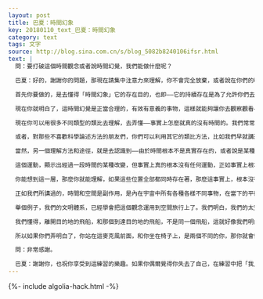 ```yaml
---
layout: post
title: 巴夏：時間幻象
key: 20180110_text_巴夏：時間幻象
category: text
tags: 文字
source: http://blog.sina.com.cn/s/blog_5082b8240106ifsr.html
text: |
  問：要打破這個時間觀念或者說時間幻覺，我們能做什麼呢？

  巴夏：好的，謝謝你的問題，那現在請集中注意力來理解，你不會完全放棄，或者說在你們的轉換裡，的確還未徹底停止時間幻覺。但時間幻覺，對你們來說可以變得非常非常靈活，更多更多的彈性，柔韌性，可塑性。突破時間幻覺是挺好的有趣的事，但與此同時，這也讓你認清了——它是服務於某一目的和意圖的。因為它作為一個幻象，它進而就讓你們能夠領悟到，並且學會以一個完全不同的方式來利用這個幻像。

  首先你要做的，是去懂得「時間幻象」它的存在目的，也即——它的持續存在是為了允許你們去獲得對「轉換，交換，互換，替換」——也即對「變化」的一個經歷體驗。沒有這變化的過程經歷上的體驗，你們就會單純的從一個事物即刻，直接就變成另一個事物，變啊，變啊，變啊，變啊，變啊⋯⋯從一個事物變成另一個事物，而根本沒有任何變化中間的經歷體驗。

  現在你就明白了，這時間幻覺是正當合理的，有效有意義的事物，這樣就能夠讓你去觀察觀看——這無限無窮的一切萬有——它全部的，這樣那樣的，不同的方方面面，不同的形式樣式。對「變化」的經歷體驗，也是同樣極其重要的，因為對「變化」的經歷體驗，是使你感覺到你作為造物主的那個連接，讓你去明白，作為造物主，你的想法和反射變化之間的關聯關係，並且對你的創造行為，給予你一個感受和理解識別，但通過允許你在時間幻覺上變得更加靈活彈性，更加可塑性，對這個變化的經歷和創造行為活動的扮演，隨之就能夠以一個完全不同的方式被經歷體驗到，一個更加跳躍更加迅速，一個使之加速的方式。

  現在你可以用很多不同類型的類比去理解，去弄懂——事實上怎麼就真的沒有時間的。我們常常提及到的，在你們星球上的諸如此類的類比事物，就是全息圖，或者電影膠片的幀畫面。這些類比就是為了去說明解釋，沒有時間的這個本來。就在目前，在你們星球上，你們有一些理論物理學家們也只是剛開始寫出了一些書籍論述，這些物理學家們也才剛剛開始理解了「沒有時間」。在你們星球上的這類書籍裡，有一本剛弄出來，叫做《時間的盡頭》「The End Of Time」。因此也許你能做的，就是去讀讀這本書，那也許會幫助你，從一個無時間的觀察點上，去發展出一個感知和理解宇宙的方式。通過你們稱之為量子力學和相對論的科學知識，也可以幫助你們去理解。

  或者，對那些不喜歡科學論述方法的朋友們，你們可以利用其它的類比方法，比如我們早就講過了的，下面的這些方式。你可以在電影膠片的動畫類比上，更深入做一番默想沉思。在這個類比中，你知道（所有已經製作好的大量電影）所有電影的膠片，以及所有電影膠片中的每一張畫面，在同一時間都全部同時存在著。那麼你想想，假如這其中一張畫面，或者很多張畫面，可以代表過去的經歷，過去的故事（你看過的電影畫面），還有一些可以代表當前的經歷，當前的故事（你正在看的電影畫面），並且其他的大量膠片，可以代表你未來的經歷，未來的故事（你沒看過的電影故事），那麼這所有的膠片裡所有的每一張畫面，一個不少的，在同一時刻，突然在你面前全部呈現出來。想像一下，你可以在這個景象上沉思一番，就會感受到這個概念——物質生理的現實實相，過去，現在和未來，也就和這個概念類似。（所有過去，現在和未來，同時同步在當下存在）

  當然，另一個理解方法和途徑，就是去認識到——由於時間根本不是真實存在的，或者說是某種幻覺，那麼它也就同樣適用於你們所謂的「運動」。在你們的第三維度現實實相裡，運動是經過了一段時間的改變和變化，你們會說，「現在我的手在這裡，然後現在，我的手就在這裡了。」

  這個運動，顯示出經過一段時間的某種改變，但事實上真的根本沒有任何運動，正如事實上根本沒有時間一樣。用這個例子來進一步深入解釋，你會發現，從手放在這裡和那裡之間，你的手的位置，在數量上有無限多個。在這兩個位置之間，同一時間，這所有的位置全都存在著。

  你能想到這一層，那麼你就能理解，如果這些位置全部都同時存在著，那麼這事實上，根本沒有時間，而且事實上也根本沒運動，而只是運動和時間的幻象錯覺，這只是因為你的「意識」的注意力，聚焦在某一個或者更多的特定位置上，而這一切位置都全部同時存在著。從這點到這點，或者這點到這點，或者任何方向上的移動運動都是被你的意識，你的心所營造的。現在聚焦在這兒，現在注意到另一個位置，現在又聚焦到這兒，現在注意到這裡，現在聚焦跳到這⋯⋯依次類推。

  正如我們所講過的，時間和空間是副作用，是內在宇宙中所有各種各樣不同事物，在當下的平衡均值導致的副作用，而這運動的錯覺幻象，是一個副作用，是你的心智和所有各種各樣不同事物的關聯關係導致的。但如果你能夠去練習想像力，也許在你的「想像力」裡，會在同一時刻，看到所有不同的位置，所有不同的狀態，那麼對於「無時間限制」的「存在」你就能夠獲得一些感受和理解。那麼隨後你可以運用這個內心「無時間限制」的知覺感受，在時空幻象內，去營造某個確定的轉變和轉化，而且更具有創意，更有創造力，更加迅疾。

  舉個例子，我們的文明體系，已經學會把這個觀念運用到空間旅行上了。我們明白，我們的太空船，在同一時刻同時存在於旅行行程的起點和終點上。我們懂得，作為起點和終點，這兩個不同的時刻所顯現的，每一個都是不同的，因為它們有一個特徵頻率上的微小差別。換句話說，一個物體並不是存在於某個定位或者位置上的事物。事實上，定位或者說位置，是定義某一物體的屬性之一。下面要說的和這個關係非常密切。

  我們懂得，離開目的地的飛船，和那個到達目的地的飛船，不是同一個飛船，這就好像我們明白，在這個位置的手和在那個位置的手，以及在這兩者之間的所有的手，都不是同一隻手，它們全部都是不同的手。因此我們懂得了，如果我們隨後給我們的飛船，投入一個精神活力的振動，而這個振動和我們想要到達的位置振動是同一個振動，那麼這飛船就會停在那個振動的位置上，並存在於我們需要的那個終點位置上。我們用不著花費任何時間過程來穿越空間，從這兒跑到這兒。這飛船隻是存在於這裡，或者就只是存在於那裡。我們知道，這不是同一個飛船，而且我們也知道如何去運用這時空幻象，來營造連續的分鏡頭銜接串接幻象，這樣一來，它讓我們感受到彷彿這是同一飛船，並且我們是坐在裡面完成了太空旅行的同一幫傢伙。

  所以如果你們弄明白了，你站在這麥克風前面，和你坐在椅子上，是兩個不同的你，那你就會懂得「你有無量的你自己。」  隨著對 「如何運用無時間限制性，無時間性」  更多更深的領悟，你隨後能夠瞭解到，對於兩件事，你可以任選其一來做。就像剛才說的這個例子，按照常態方式，你可以從椅子上站起來走到麥克風跟前，然後離開麥克風以正常普通方式回到座位上，或者你可以做到，剛剛還在椅子上，突然就出現在麥克風跟前，然後突然又出現在你原來的座位上，或者當你更加明白和精通掌握了「無時間限制性，無時間性」的理念之後，你能夠同時在椅子上坐著，同時又在麥克風前站著。在某種程度上，我此刻正在做的，和你們在一起的這個行為就是這樣的，因為我正在進行的溝通交流並不只是在你們星球上的你們，而是在同一時間，我正在和其他好幾個星球的好幾群個體們做著互動，我正使用著我的不同的版本，同時進行著全部這些互動。對於練習訓練你的想像力這有幫助嗎？如何去想像並且運用「無時間限制」方面，有沒幫你弄出一點輪廓？

  問：非常感謝。

  巴夏：謝謝你，也祝你享受到這練習的樂趣。如果你偶爾覺得你失去了自己，在練習中把「我」給弄沒了，那麼別擔心，別緊張，你好好的，不會有事。因為你要牢記一點，如果這根本沒有時間也沒有空間，那也就是說，你根本哪兒也沒去，就只有這當下，這裡。好了下一個問題！
---
```


{%- include algolia-hack.html -%}
